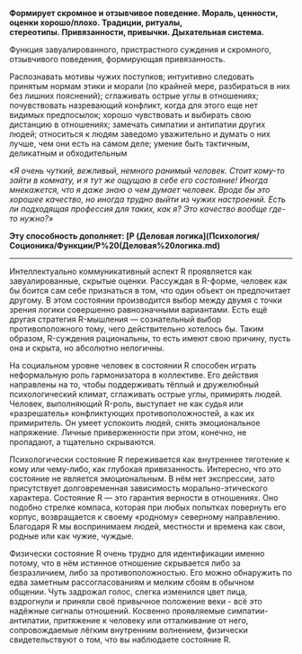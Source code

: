 **Формирует скромное и отзывчивое поведение. Мораль, ценности, оценки хорошо/плохо. Традиции, ритуалы, стереотипы. Привязанности, привычки. Дыхательная система.**

Функция завуалированного, пристрастного суждения и скромного, отзывчивого поведения, формирующая привязанность.  
  
Распознавать мотивы чужих поступков; интуитивно следовать принятым нормам этики и морали (по крайней мере, разбираться в них без лишних пояснений); сглаживать острые углы в отношениях; почувствовать назревающий конфликт, когда для этого еще нет видимых предпосылок; хорошо чувствовать и выбирать свою дистанцию в отношениях; замечать симпатии и антипатии других людей; относиться к людям заведомо уважительно и думать о них лучше, чем они есть на самом деле; умение быть тактичным, деликатным и обходительным  
  
*«Я очень чуткий, вежливый, немного ранимый человек. Стоит кому-то зайти в комнату, и я тут же ощущаю в себе его состояние! Иногда мнекажется, что я даже знаю о чем думает человек. Вроде бы это хорошее качество, но иногда трудно выйти из чужих настроений. Есть ли подходящая профессия для таких, как я? Это качество вообще где-то нужно?»*

**Эту способность дополняет: [P (Деловая логика](Психология/Соционика/Функции/P%20(Деловая%20логика.md)**

---

Интеллектуально коммуникативный аспект R проявляется как завуалированные, скрытые оценки. Рассуждая в R-форме, человек как бы боится сам себе признаться в том, что один объект он предпочитает другому. В этом состоянии производится выбор между двумя с точки зрения логики совершенно равнозначными вариантами. Есть ещё другая стратегия R-мышления — сознательный выбор противоположного тому, чего действительно хотелось бы. Таким образом, R-суждения рациональны, то есть имеют свою причину, пусть она и скрыта, но абсолютно нелогичны.

На социальном уровне человек в состоянии R способен играть неформальную роль гармонизатора в коллективе. Его действия направлены на то, чтобы поддерживать тёплый и дружелюбный психологический климат, сглаживать острые углы, примирять людей. Человек, выполняющий R-роль, выступает не как судья или «разрешатель» конфликтующих противоположностей, а как их примиритель. Он умеет успокоить людей, снять эмоциональное напряжение. Личные приверженности при этом, конечно, не пропадают, а тщательно скрываются.

Психологически состояние R переживается как внутреннее тяготение к кому или чему-либо, как глубокая привязанность. Интересно, что это состояние не является эмоциональным. В нём нет экспрессии, зато присутствует долговременная зависимость морально-этического характера. Состояние R — это гарантия верности в отношениях. Оно подобно стрелке компаса, которая при любых попытках повернуть его корпус, возвращается к своему «родному» северному направлению. Благодаря R мы воспринимаем людей, местности и времена как свои, родные или как чужие, чуждые.

Физически состояние R очень трудно для идентификации именно потому, что в нём истинное отношение скрывается либо за безразличием, либо за противоположностью. Его можно обнаружить по едва заметным рассогласованиям и мелким сбоям в обычном общении. Чуть задрожал голос, слегка изменился цвет лица, вздрогнули и приняли своё привычное положение веки - всё это надёжные сигналы отношений. Косвенно проявляемые симпатии-антипатии, притяжение к человеку или отталкивание от него, сопровождаемые лёгким внутренним волнением, физически свидетельствуют о том, что вы наблюдаете состояние R.